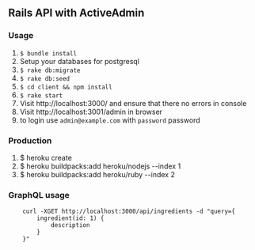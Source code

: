 ## Rails API with ActiveAdmin

### Usage
1. `$ bundle install`
2. Setup your databases for postgresql
3. `$ rake db:migrate`
4. `$ rake db:seed`
5. `$ cd client && npm install`
7. `$ rake start`
8. Visit http://localhost:3000/ and ensure that there no errors in console
9. Visit http://localhost:3001/admin in browser
9. to login use ```admin@example.com``` with ```password``` password


### Production
1. $ heroku create
2. $ heroku buildpacks:add heroku/nodejs --index 1
3. $ heroku buildpacks:add heroku/ruby --index 2


### GraphQL usage
```
	curl -XGET http://localhost:3000/api/ingredients -d "query={
		ingredient(id: 1) {
			description
		}
	}"
``` 
